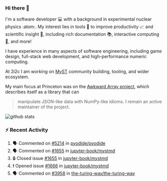 ### Hi there 👋 

I'm a software developer 💻 with a background in experimental nuclear physics :atom:. My interest lies in tools :wrench: to improve productivity :chart_with_upwards_trend: and scientific insight :telescope:, including rich documentation 📚, interactive computing 🧮, and more! 

I have experience in many aspects of software engineering, including game design, full-stack web development, and high-performance numeric computing. 

At 2i2c I am working on [MyST](https://github.com/jupyter-book/mystmd) community building, tooling, and wider ecosystem. 

My main focus at Princeton was on the [Awkward Array project](awkward-array.org/), which describes itself as a library that can 
> manipulate JSON-like data with NumPy-like idioms. I remain an active maintainer of the project. 

![github stats](https://github-readme-stats.vercel.app/api?username=agoose77&show_icons=true&hide_rank=true&hide_title=true&bg_color=30,e76445,904e95&text_color=efe3ec&icon_color=efe3ec)
<!--
**agoose77/agoose77** is a ✨ _special_ ✨ repository because its `README.md` (this file) appears on your GitHub profile.

Here are some ideas to get you started:

- 🔭 I’m currently working on ...
- 🌱 I’m currently learning ...
- 👯 I’m looking to collaborate on ...
- 🤔 I’m looking for help with ...
- 💬 Ask me about ...
- 📫 How to reach me: ...
- 😄 Pronouns: ...
- ⚡ Fun fact: ...
-->

### :zap: Recent Activity

<!--START_SECTION:activity-->
1. 🗣 Commented on [#5214](https://github.com/pyodide/pyodide/pull/5214#issuecomment-2490815148) in [pyodide/pyodide](https://github.com/pyodide/pyodide)
2. 🗣 Commented on [#1655](https://github.com/jupyter-book/mystmd/issues/1655#issuecomment-2490650189) in [jupyter-book/mystmd](https://github.com/jupyter-book/mystmd)
3. 🔒 Closed issue [#1655](https://github.com/jupyter-book/mystmd/issues/1655) in [jupyter-book/mystmd](https://github.com/jupyter-book/mystmd)
4. ❗ Opened issue [#1666](https://github.com/jupyter-book/mystmd/issues/1666) in [jupyter-book/mystmd](https://github.com/jupyter-book/mystmd)
5. 🗣 Commented on [#3958](https://github.com/the-turing-way/the-turing-way/pull/3958#issuecomment-2489646656) in [the-turing-way/the-turing-way](https://github.com/the-turing-way/the-turing-way)
<!--END_SECTION:activity-->
